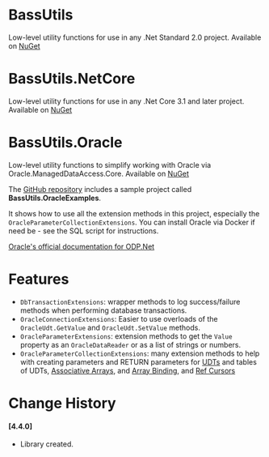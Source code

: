 ﻿# BassUtils
Low-level utility functions for use in any .Net Standard 2.0 project.
Available on [NuGet](https://www.nuget.org/packages/BassUtils/)

# BassUtils.NetCore
Low-level utility functions for use in any .Net Core 3.1 and later project.
Available on [NuGet](https://www.nuget.org/packages/BassUtils.NetCore)

# BassUtils.Oracle
Low-level utility functions to simplify working with Oracle via
Oracle.ManagedDataAccess.Core.
Available on [NuGet](https://www.nuget.org/packages/BassUtils.Oracle)

The [GitHub repository](https://www.github.com/PhilipDaniels/BassUtils)
includes a sample project called **BassUtils.OracleExamples**.

It shows how to use all the extension methods in this project, especially
the `OracleParameterCollectionExtensions`. You can install Oracle via Docker
if need be - see the SQL script for instructions.

[Oracle's official documentation for ODP.Net](https://docs.oracle.com/en/database/oracle/oracle-data-access-components/19.3.2/odpnt/features.html#GUID-FF58E75D-B5D1-4327-B65E-CE263E3A5C6C)

# Features

* `DbTransactionExtensions`: wrapper methods to log success/failure methods
  when performing database transactions.
* `OracleConnectionExtensions`: Easier to use overloads of the `OracleUdt.GetValue`
  and `OracleUdt.SetValue` methods.
* `OracleParameterExtensions`: extension methods to get the `Value` property as
  an `OracleDataReader` or as a list of strings or numbers.
* `OracleParameterCollectionExtensions`: many extension methods to help with creating
  parameters and RETURN parameters for [UDTs](https://docs.oracle.com/en/database/oracle/oracle-data-access-components/19.3.2/odpnt/featUDTs.html#GUID-7913CDD0-CB22-4257-828F-FBCCA3FE9126)
  and tables of UDTs,
  [Associative Arrays](https://docs.oracle.com/en/database/oracle/oracle-data-access-components/19.3.2/odpnt/featOraCommand.html#GUID-05A6D391-E77F-41AF-83A2-FE86A3D98872),
  and [Array Binding](https://docs.oracle.com/en/database/oracle/oracle-data-access-components/19.3.2/odpnt/featOraCommand.html#GUID-FACB870D-6F8B-46EA-95EA-65C6C6536B9E),
  and [Ref Cursors](https://docs.oracle.com/en/database/oracle/oracle-data-access-components/19.3.2/odpnt/featRefCursor.html#GUID-4215DACA-977E-473F-AF4E-764841A476D7)


# Change History

#### [4.4.0]
- Library created.
